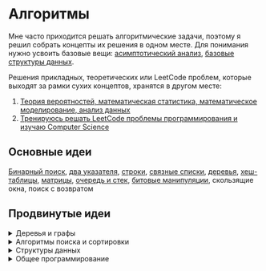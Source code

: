 # Алгоритмы

Мне часто приходится решать алгоритмические задачи, поэтому я решил собрать концепты их решения в одном месте. Для понимания нужно усвоить базовые вещи: 
<a href="./Асимптотический анализ.ipynb">асимптотический анализ</a>, <a href="./Базовые структуры данных.ipynb">базовые структуры данных</a>.

Решения прикладных, теоретических или LeetCode проблем, которые выходят за рамки сухих концептов, хранятся в другом месте:

1. <a href="https://github.com/funcid/data-science">Теория вероятностей, математическая статистика, математическое моделирование, анализ данных</a>
2. <a href="https://github.com/funcid/leetcode-training">Тренируюсь решать LeetCode проблемы программирования и изучаю Computer Science</a>

## Основные идеи
<a href="./Бинарный поиск.ipynb">Бинарный поиск</a>, 
<a href="./Два указателя.ipynb">два указателя</a>, 
<a href="./Строки.ipynb">строки</a>, 
<a href="./Связные списки.ipynb">связные списки</a>, 
<a href="./Деревья.ipynb">деревья</a>, 
<a href="./Хеш-таблицы.ipynb">хеш-таблицы</a>, 
<a href="./Матрицы.ipynb">матрицы</a>, 
<a href="./Очередь и стек.ipynb">очередь и стек</a>, 
<a href="./Битовые манипуляции.ipynb">битовые манипуляции</a>, 
скользящие окна,
поиск с возвратом

## Продвинутые идеи

<details><summary>Деревья и графы</summary>
  
- **DFS / BFS**
- **Префиксное дерево**
- **Суффиксное дерево**
- **Quad дерево**
- **Дерево отрезков**
- **Система непересекающихся множеств**
- **Дерево Меркла**
- **B / B+ дерево**
- **LSM дерево**
- **Splay дерево**

</details>

<details><summary>Алгоритмы поиска и сортировки</summary>
  
- **Алгоритмы Ли / Дейкстры / Флойда-Уоршелла**
- **Топологическая сортировка**
- **Алгоритм Кадане**
- **Алгоритм Кнута-Морриса-Пратта**
- **Quick select**

</details>

<details><summary>Структуры данных</summary>
  
- **Персистентные структуры данных**
- **Фильтр Блума**
- **Битовая карта**
- **Кольцевой буфер**
- **Фибоначчиева куча**

</details>

<details><summary>Общее программирование</summary>
  
- **Динамическое программирование**
- **Жадные алгоритмы**

</details>
